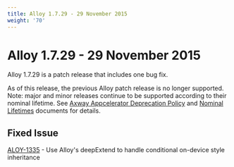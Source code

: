 ```yaml
---
title: Alloy 1.7.29 - 29 November 2015
weight: '70'
---
```


# Alloy 1.7.29 - 29 November 2015

Alloy 1.7.29 is a patch release that includes one bug fix.

As of this release, the previous Alloy patch release is no longer supported. Note: major and minor releases continue to be supported according to their nominal lifetime. See [Axway Appcelerator Deprecation Policy](/guide/AMPLIFY_Appcelerator_Services_Overview/Axway_Appcelerator_Deprecation_Policy/) and [Nominal Lifetimes](/guide/AMPLIFY_Appcelerator_Services_Overview/Axway_Appcelerator_Product_Lifecycle/#nominal-lifetimes) documents for details.

## Fixed Issue

[ALOY-1335](https://jira.appcelerator.org/browse/ALOY-1335) - Use Alloy's deepExtend to handle conditional on-device style inheritance
